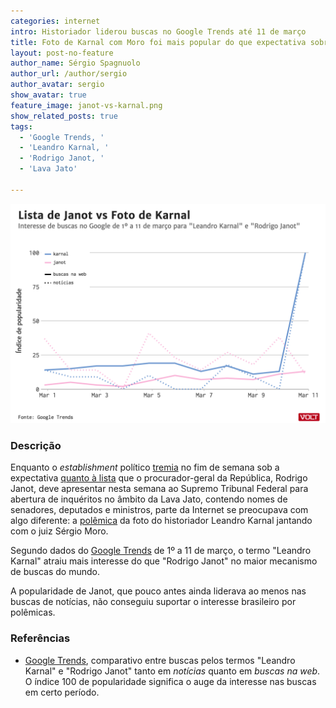 ```yaml
---
categories: internet
intro: Historiador liderou buscas no Google Trends até 11 de março
title: Foto de Karnal com Moro foi mais popular do que expectativa sobre lista de Janot na Lava Jato
layout: post-no-feature
author_name: Sérgio Spagnuolo
author_url: /author/sergio
author_avatar: sergio
show_avatar: true
feature_image: janot-vs-karnal.png
show_related_posts: true
tags:
  - 'Google Trends, '
  - 'Leandro Karnal, '
  - 'Rodrigo Janot, '
  - 'Lava Jato'

---
```


![Grafico Karnal vs Janot](/graf/janot-vs-karnal.png)

### Descrição

Enquanto o *establishment* político [tremia](http://www.poder360.com.br/lava-jato/brasilia-vive-expectativa-da-divulgacao-da-lista-de-janot-2-0/) no fim de semana sob a expectativa [quanto à lista](http://www1.folha.uol.com.br/poder/2017/03/1865986-o-que-pode-acontecer-com-a-divulgacao-da-lista-de-janot.shtml) que o procurador-geral da República, Rodrigo Janot, deve apresentar nesta semana ao Supremo Tribunal Federal para abertura de inquéritos no âmbito da Lava Jato, contendo nomes de senadores, deputados e ministros, parte da Internet se preocupava com algo diferente: a [polêmica](http://www.redebrasilatual.com.br/politica/2017/03/apos-enxurrada-de-criticas-karnal-apaga-foto-ao-lado-de-moro) da foto do historiador Leandro Karnal jantando com o juiz Sérgio Moro.

Segundo dados do [Google Trends](https://trends.google.com) de 1º a 11 de março, o termo "Leandro Karnal" atraiu mais interesse do que "Rodrigo Janot" no maior mecanismo de buscas do mundo.

A popularidade de Janot, que pouco antes ainda liderava ao menos nas buscas de notícias, não conseguiu suportar o interesse brasileiro por polêmicas.


### Referências

- [Google Trends](https://trends.google.com), comparativo entre buscas pelos termos "Leandro Karnal" e "Rodrigo Janot" tanto em *notícias* quanto em *buscas na web*. O índice 100 de popularidade significa o auge da interesse nas buscas em certo período.
